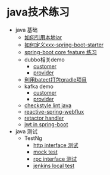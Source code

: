 # java技术练习

* java 基础
  * [如何引用本地jar](https://github.com/Fdslk/javaLearning/tree/master/code/consumer)
  * [如何定义xxx-spring-boot-starter](https://github.com/Fdslk/javaLearning/tree/master/code/customstarter)
  * [spring-boot core feature 练习](https://github.com/Fdslk/javaLearning/tree/master/code/demo/)
  * dubbo相关demo
    * [customer](https://github.com/Fdslk/javaLearning/tree/master/code/dubbo-consumer)
    * [provider](https://github.com/Fdslk/javaLearning/tree/master/code/dubbo-provider)
  * [利用batect打包gradle项目](https://github.com/Fdslk/javaLearning/tree/master/code/gradleJavaDemo)
  * kafka demo
    * [customer](https://github.com/Fdslk/javaLearning/tree/master/code/kafkaConsumer)
    * [provider](https://github.com/Fdslk/javaLearning/tree/master/code/kafkaProducer)
  * [checkstyle lint java](https://github.com/Fdslk/javaLearning/tree/master/code/lintJava)
  * [reactive-spring-webflux](https://github.com/Fdslk/javaLearning/tree/master/code/reactive-spring-webflux)
  * [retactor handler](https://github.com/Fdslk/javaLearning/tree/master/code/reactiveWebApplication)
  * [jwt in spring-boot](https://github.com/Fdslk/javaLearning/tree/master/code/spring-boot-jwt)
* java 测试
  * TestNg
    * [http interface 测试](https://github.com/Fdslk/javaLearning/blob/master/code/httpinterfacetest/src/test/java/com/fang/GetMobilePhoneTest.java)
    * [mock test](https://github.com/Fdslk/javaLearning/tree/master/code/mocktest)
    * [rpc interface 测试](https://github.com/Fdslk/javaLearning/tree/master/code/rpcinterface)
    * [jenkins local test](https://github.com/Fdslk/javaLearning/tree/master/code/testDemo)
